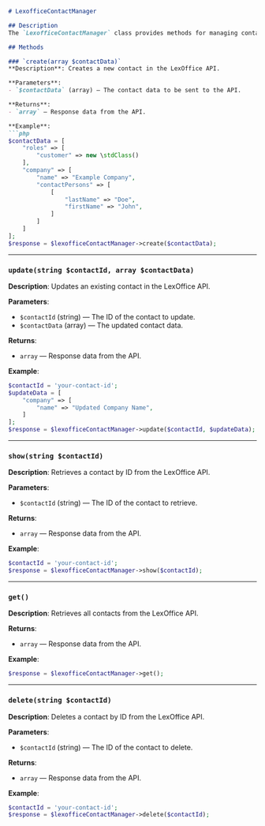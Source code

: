 ```markdown
# LexofficeContactManager

## Description
The `LexofficeContactManager` class provides methods for managing contacts through the LexOffice API using Guzzle for HTTP requests. This class enables you to create, update, retrieve, and delete contacts with ease.

## Methods

### `create(array $contactData)`
**Description**: Creates a new contact in the LexOffice API.

**Parameters**:
- `$contactData` (array) — The contact data to be sent to the API.

**Returns**: 
- `array` — Response data from the API.

**Example**:
```php
$contactData = [
    "roles" => [
        "customer" => new \stdClass()
    ],
    "company" => [
        "name" => "Example Company",
        "contactPersons" => [
            [
                "lastName" => "Doe",
                "firstName" => "John",
            ]
        ]
    ]
];
$response = $lexofficeContactManager->create($contactData);
```

---

### `update(string $contactId, array $contactData)`
**Description**: Updates an existing contact in the LexOffice API.

**Parameters**:
- `$contactId` (string) — The ID of the contact to update.
- `$contactData` (array) — The updated contact data.

**Returns**:
- `array` — Response data from the API.

**Example**:
```php
$contactId = 'your-contact-id';
$updateData = [
    "company" => [
        "name" => "Updated Company Name",
    ]
];
$response = $lexofficeContactManager->update($contactId, $updateData);
```

---

### `show(string $contactId)`
**Description**: Retrieves a contact by ID from the LexOffice API.

**Parameters**:
- `$contactId` (string) — The ID of the contact to retrieve.

**Returns**:
- `array` — Response data from the API.

**Example**:
```php
$contactId = 'your-contact-id';
$response = $lexofficeContactManager->show($contactId);
```

---

### `get()`
**Description**: Retrieves all contacts from the LexOffice API.

**Returns**:
- `array` — Response data from the API.

**Example**:
```php
$response = $lexofficeContactManager->get();
```

---

### `delete(string $contactId)`
**Description**: Deletes a contact by ID from the LexOffice API.

**Parameters**:
- `$contactId` (string) — The ID of the contact to delete.

**Returns**:
- `array` — Response data from the API.

**Example**:
```php
$contactId = 'your-contact-id';
$response = $lexofficeContactManager->delete($contactId);
```